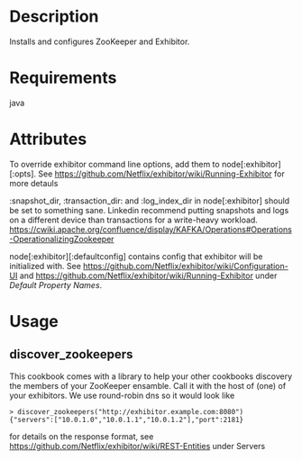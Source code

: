 Description
===========
Installs and configures ZooKeeper and Exhibitor.

Requirements
============
java

Attributes
==========
To override exhibitor command line options, add them to node[:exhibitor][:opts].
See https://github.com/Netflix/exhibitor/wiki/Running-Exhibitor for more detauls

:snapshot_dir, :transaction_dir: and :log_index_dir in node[:exhibitor] should be set to something sane.
Linkedin recommend putting snapshots and logs on a different device than transactions for a write-heavy workload.
https://cwiki.apache.org/confluence/display/KAFKA/Operations#Operations-OperationalizingZookeeper

node[:exhibitor][:defaultconfig] contains config that exhibitor will be initialized with.
See https://github.com/Netflix/exhibitor/wiki/Configuration-UI and 
https://github.com/Netflix/exhibitor/wiki/Running-Exhibitor under *Default Property Names*.

Usage
=====

discover_zookeepers
-------------------

This cookbook comes with a library to help your other cookbooks discovery the members of your ZooKeeper ensamble.
Call it with the host of (one) of your exhibitors. We use round-robin dns so it would look like

    > discover_zookeepers("http://exhibitor.example.com:8080")
    {"servers":["10.0.1.0","10.0.1.1","10.0.1.2"],"port":2181}

for details on the response format, see https://github.com/Netflix/exhibitor/wiki/REST-Entities under Servers
